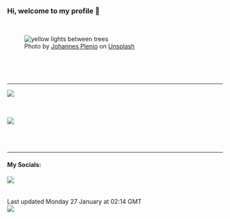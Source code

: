 <h3>Hi, welcome to my profile 👋</h3>

<br />
<figure>
  <img
    src="https://images.unsplash.com/photo-1500673922987-e212871fec22?crop=entropy&cs=tinysrgb&fit=max&fm=jpg&ixid=M3wyNzQ3MDB8MHwxfHJhbmRvbXx8fHx8fHx8fDE3Mzc5NDAzMzZ8&ixlib=rb-4.0.3&q=80&w=1080&auto=format"
    alt="yellow lights between trees" 
  />
  <figcaption>Photo by <a
    href="https://unsplash.com/@jplenio?utm_source=Profile%20readme&utm_medium=referral">Johannes Plenio</a> on <a
    href="https://unsplash.com/?utm_source=Profile%20readme&utm_medium=referral">Unsplash</a></figcaption>
</figure>




  <br /><br /><br />

<hr />
<img
  src="https://github-readme-stats.vercel.app/api?username=shanelucy&show_icons=true&theme=calm"
/>
<br /><br /><br />

<img 
  src="https://github-readme-stats.vercel.app/api/top-langs/?username=shanelucy&theme=calm"
/>
<br /><br /><br /><br />
<hr />
<h4>My Socials:</h4>
<a href="https://uk.linkedin.com/in/shane-lucy-4735b616a">
  <img
    src="https://img.shields.io/badge/linkedin%20-%230077B5.svg?&style=for-the-badge&logo=linkedin&logoColor=white"
  />
</a>
<br /><br /><br />
Last updated Monday 27 January at 02:14 GMT
<br />
<img
  src="https://github.com/ShaneLucy/ShaneLucy/workflows/README%20build/badge.svg"
/>
